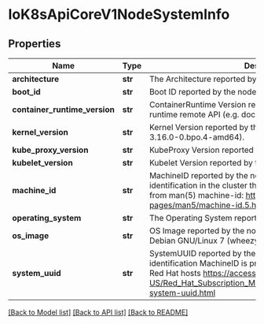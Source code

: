 # IoK8sApiCoreV1NodeSystemInfo

## Properties
Name | Type | Description | Notes
------------ | ------------- | ------------- | -------------
**architecture** | **str** | The Architecture reported by the node | 
**boot_id** | **str** | Boot ID reported by the node. | 
**container_runtime_version** | **str** | ContainerRuntime Version reported by the node through runtime remote API (e.g. docker://1.5.0). | 
**kernel_version** | **str** | Kernel Version reported by the node from &#39;uname -r&#39; (e.g. 3.16.0-0.bpo.4-amd64). | 
**kube_proxy_version** | **str** | KubeProxy Version reported by the node. | 
**kubelet_version** | **str** | Kubelet Version reported by the node. | 
**machine_id** | **str** | MachineID reported by the node. For unique machine identification in the cluster this field is preferred. Learn more from man(5) machine-id: http://man7.org/linux/man-pages/man5/machine-id.5.html | 
**operating_system** | **str** | The Operating System reported by the node | 
**os_image** | **str** | OS Image reported by the node from /etc/os-release (e.g. Debian GNU/Linux 7 (wheezy)). | 
**system_uuid** | **str** | SystemUUID reported by the node. For unique machine identification MachineID is preferred. This field is specific to Red Hat hosts https://access.redhat.com/documentation/en-US/Red_Hat_Subscription_Management/1/html/RHSM/getting-system-uuid.html | 

[[Back to Model list]](../README.md#documentation-for-models) [[Back to API list]](../README.md#documentation-for-api-endpoints) [[Back to README]](../README.md)


